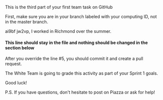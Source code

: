 This is the third part of your first team task on GitHub

First, make sure you are in your branch labeled with your computing ID, not in the master branch.

ai9bf
jw2vp, I worked in Richmond over the summer.


#### This line should stay in the file and nothing should be changed in the section below

After you override the line #5, you should commit it and create a pull request.

The White Team is going to grade this activity as part of your Sprint 1 goals.

Good luck!

P.S. If you have questions, don't hesitate to post on Piazza or ask for help!
